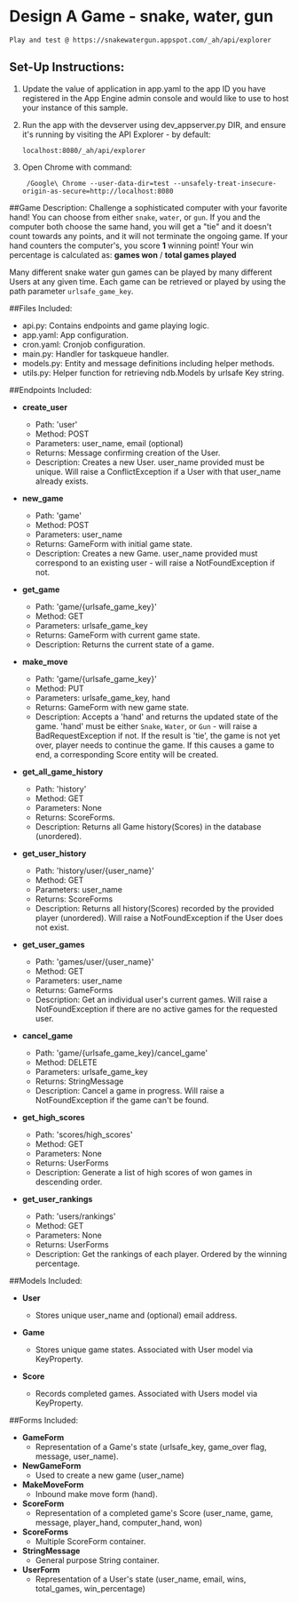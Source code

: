 # Design A Game - snake, water, gun
` Play and test @ https://snakewatergun.appspot.com/_ah/api/explorer `

## Set-Up Instructions:
1.  Update the value of application in app.yaml to the app ID you have registered
 in the App Engine admin console and would like to use to host your instance of this sample.
2.  Run the app with the devserver using dev_appserver.py DIR, and ensure it's
 running by visiting the API Explorer - by default:

        localhost:8080/_ah/api/explorer

3. Open Chrome with command:

        /Google\ Chrome --user-data-dir=test --unsafely-treat-insecure-origin-as-secure=http://localhost:8080

##Game Description:
Challenge a sophisticated computer with your favorite hand! You can choose from
either `snake`, `water`, or `gun`. If you and the computer both choose the
same hand, you will get a "tie" and it doesn't count towards any points, and it
will not terminate the ongoing game. If your hand counters the computer's, you
score **1** winning point! Your win percentage is calculated as:
**games won** / **total games played**

Many different snake water gun games can be played by many different Users
at any given time. Each game can be retrieved or played by using the path parameter
`urlsafe_game_key`.

##Files Included:
 - api.py: Contains endpoints and game playing logic.
 - app.yaml: App configuration.
 - cron.yaml: Cronjob configuration.
 - main.py: Handler for taskqueue handler.
 - models.py: Entity and message definitions including helper methods.
 - utils.py: Helper function for retrieving ndb.Models by urlsafe Key string.

##Endpoints Included:
 - **create_user**
    - Path: 'user'
    - Method: POST
    - Parameters: user_name, email (optional)
    - Returns: Message confirming creation of the User.
    - Description: Creates a new User. user_name provided must be unique. Will
    raise a ConflictException if a User with that user_name already exists.

 - **new_game**
    - Path: 'game'
    - Method: POST
    - Parameters: user_name
    - Returns: GameForm with initial game state.
    - Description: Creates a new Game. user_name provided must correspond to an
    existing user - will raise a NotFoundException if not.

 - **get_game**
    - Path: 'game/{urlsafe_game_key}'
    - Method: GET
    - Parameters: urlsafe_game_key
    - Returns: GameForm with current game state.
    - Description: Returns the current state of a game.

 - **make_move**
    - Path: 'game/{urlsafe_game_key}'
    - Method: PUT
    - Parameters: urlsafe_game_key, hand
    - Returns: GameForm with new game state.
    - Description: Accepts a 'hand' and returns the updated state of the game.
    'hand' must be either `Snake`, `Water`, or `Gun` - will raise a
    BadRequestException if not. If the result is 'tie', the game is not yet over,
    player needs to continue the game. If this causes a game to end, a corresponding Score entity will be created.

 - **get_all_game_history**
    - Path: 'history'
    - Method: GET
    - Parameters: None
    - Returns: ScoreForms.
    - Description: Returns all Game history(Scores) in the database (unordered).

 - **get_user_history**
    - Path: 'history/user/{user_name}'
    - Method: GET
    - Parameters: user_name
    - Returns: ScoreForms
    - Description: Returns all history(Scores) recorded by the provided player (unordered).
    Will raise a NotFoundException if the User does not exist.

 - **get_user_games**
    - Path: 'games/user/{user_name}'
    - Method: GET
    - Parameters: user_name
    - Returns: GameForms
    - Description: Get an individual user's current games. Will raise a NotFoundException if there are no active games for the requested user.

 - **cancel_game**
    - Path: 'game/{urlsafe_game_key}/cancel_game'
    - Method: DELETE
    - Parameters: urlsafe_game_key
    - Returns: StringMessage
    - Description: Cancel a game in progress. Will raise a
    NotFoundException if the game can't be found.

 - **get_high_scores**
    - Path: 'scores/high_scores'
    - Method: GET
    - Parameters: None
    - Returns: UserForms
    - Description: Generate a list of high scores of won games in descending order.

 - **get_user_rankings**
    - Path: 'users/rankings'
    - Method: GET
    - Parameters: None
    - Returns: UserForms
    - Description: Get the rankings of each player. Ordered by the winning percentage.

##Models Included:
 - **User**
    - Stores unique user_name and (optional) email address.

 - **Game**
    - Stores unique game states. Associated with User model via KeyProperty.

 - **Score**
    - Records completed games. Associated with Users model via KeyProperty.

##Forms Included:
 - **GameForm**
    - Representation of a Game's state (urlsafe_key, game_over flag, message, user_name).
 - **NewGameForm**
    - Used to create a new game (user_name)
 - **MakeMoveForm**
    - Inbound make move form (hand).
 - **ScoreForm**
    - Representation of a completed game's Score (user_name, game, message, player_hand, computer_hand, won)
 - **ScoreForms**
    - Multiple ScoreForm container.
 - **StringMessage**
    - General purpose String container.
 - **UserForm**
    - Representation of a User's state (user_name, email, wins, total_games, win_percentage)
